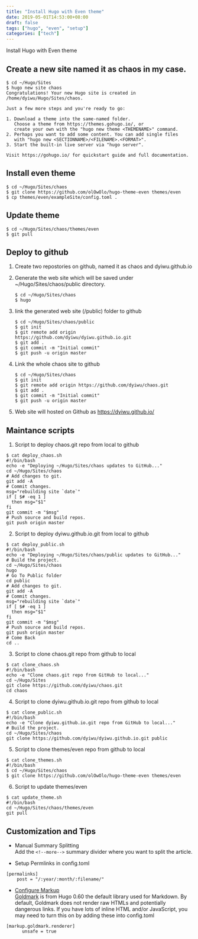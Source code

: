 ```yaml
---
title: "Install Hugo with Even theme"
date: 2019-05-01T14:53:00+08:00
draft: false
tags: ["hugo", "even", "setup"]
categories: ["tech"]
---
```


Install Hugo with Even theme

## Create a new site named it as chaos in my case.
<!--more--> 
```
$ cd ~/Hugo/Sites
$ hugo new site chaos
Congratulations! Your new Hugo site is created in /home/dyiwu/Hugo/Sites/chaos.

Just a few more steps and you're ready to go:

1. Download a theme into the same-named folder.
   Choose a theme from https://themes.gohugo.io/, or
   create your own with the "hugo new theme <THEMENAME>" command.
2. Perhaps you want to add some content. You can add single files
   with "hugo new <SECTIONNAME>/<FILENAME>.<FORMAT>".
3. Start the built-in live server via "hugo server".

Visit https://gohugo.io/ for quickstart guide and full documentation.
```

## Install even theme
```
$ cd ~/Hugo/Sites/chaos
$ git clone https://github.com/olOwOlo/hugo-theme-even themes/even
$ cp themes/even/exampleSite/config.toml .
```

## Update theme
```
$ cd ~/Hugo/Sites/chaos/themes/even
$ git pull
```
## Deploy to github

1. Create two repostories on github, named it as chaos and dyiwu.github.io
2. Generate the web site which will be saved under ~/Hugo/Sites/chaos/public directory.

    ```
    $ cd ~/Hugo/Sites/chaos
    $ hugo
    ```
3. link the generated web site (/public) folder to github
    ```
    $ cd ~/Hugo/Sites/chaos/public
    $ git init
    $ git remote add origin https://github.com/dyiwu/dyiwu.github.io.git
    $ git add .
    $ git commit -m "Initial commit"
    $ git push -u origin master
    ```
4.  Link the whole chaos site to github
    ```
    $ cd ~/Hugo/Sites/chaos
    $ git init
    $ git remote add origin https://github.com/dyiwu/chaos.git
    $ git add .
    $ git commit -m "Initial commit"
    $ git push -u origin master
    ```
5. Web site will hosted on Github as https://dyiwu.github.io/

## Maintance scripts

1.  Script to deploy chaos.git repo from local to github
```
$ cat deploy_chaos.sh 
#!/bin/bash
echo -e "Deploying ~/Hugo/Sites/chaos updates to GitHub..."
cd ~/Hugo/Sites/chaos
# Add changes to git.
git add -A
# Commit changes.
msg="rebuilding site `date`"
if [ $# -eq 1 ]
  then msg="$1"
fi
git commit -m "$msg"
# Push source and build repos.
git push origin master
```
2.  Script to deploy dyiwu.github.io.git from local to github
```
$ cat deploy_public.sh
#!/bin/bash
echo -e "Deploying ~/Hugo/Sites/chaos/public updates to GitHub..."
# Build the project.
cd ~/Hugo/Sites/chaos
hugo
# Go To Public folder
cd public
# Add changes to git.
git add -A
# Commit changes.
msg="rebuilding site `date`"
if [ $# -eq 1 ]
  then msg="$1"
fi
git commit -m "$msg"
# Push source and build repos.
git push origin master
# Come Back
cd ..
```

3.  Script to clone chaos.git repo from github to local
```
$ cat clone_chaos.sh 
#!/bin/bash
echo -e "Clone chaos.git repo from GitHub to local..."
cd ~/Hugo/Sites
git clone https://github.com/dyiwu/chaos.git
cd chaos
```

4. Script to clone dyiwu.github.io.git repo from github to local
```
$ cat clone_public.sh 
#!/bin/bash
echo -e "Clone dyiwu.github.io.git repo from GitHub to local..."
# Build the project.
cd ~/Hugo/Sites/chaos
git clone https://github.com/dyiwu/dyiwu.github.io.git public
```

5. Script to clone themes/even repo from github to local
```
$ cat clone_themes.sh 
#!/bin/bash
$ cd ~/Hugo/Sites/chaos
$ git clone https://github.com/olOwOlo/hugo-theme-even themes/even
```

6. Script to update themes/even
```
$ cat update_theme.sh 
#!/bin/bash
cd ~/Hugo/Sites/chaos/themes/even
git pull
```

## Customization and Tips

- Manual Summary Splitting  
  Add the `<!--more-->` summary divider where you want to split the article.

- Setup Permlinks in config.toml
```
[permalinks]
    post = "/:year/:month/:filename/"
```
- [Configure Markup](https://gohugo.io/getting-started/configuration-markup/)  
  [Goldmark](https://github.com/yuin/goldmark/) is from Hugo 0.60 the default library used for Markdown. By default, Goldmark does not render raw HTMLs and potentially dangerous links. If you have lots of inline HTML and/or JavaScript, you may need to turn this on by adding these into config.toml
```
[markup.goldmark.renderer]
      unsafe = true
```
